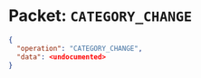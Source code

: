 # Packet: `CATEGORY_CHANGE`

```json
{
  "operation": "CATEGORY_CHANGE",
  "data": <undocumented>
}
```
